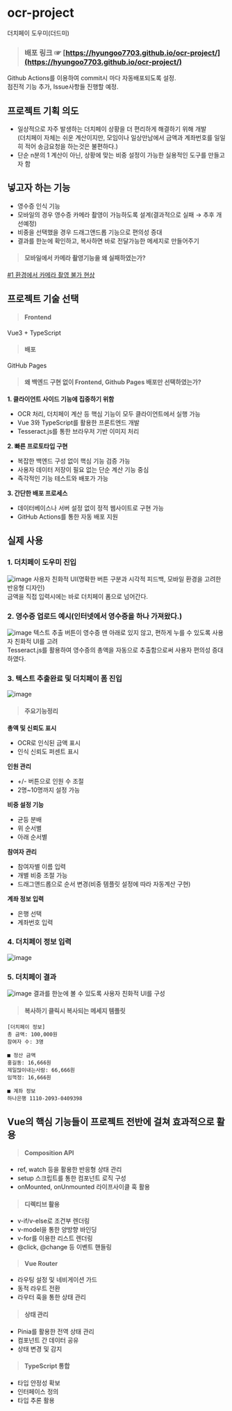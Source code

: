# ocr-project
더치페이 도우미(더드미)

> ### 배포 링크 ☞ [https://hyungoo7703.github.io/ocr-project/](https://hyungoo7703.github.io/ocr-project/)
Github Actions를 이용하여 commit시 마다 자동배포되도록 설정. <br>
점진적 기능 추가, Issue사항들 진행할 예정.

## 프로젝트 기획 의도
+ 일상적으로 자주 발생하는 더치페이 상황을 더 편리하게 해결하기 위해 개발 <br>
(더치페이 자체는 쉬운 계산이지만, 모임이나 일상만남에서 금액과 계좌번호를 일일히 적어 송금요청을 하는것은 불편하다.)
+ 단순 n분의 1 계산이 아닌, 상황에 맞는 비중 설정이 가능한 실용적인 도구를 만들고자 함

## 넣고자 하는 기능
+ 영수증 인식 기능
+ 모바일의 경우 영수증 카메라 촬영이 가능하도록 설계(결과적으로 실패 → 추후 개선예정)
+ 비중을 선택했을 경우 드래그앤드롭 기능으로 편의성 증대
+ 결과를 한눈에 확인하고, 복사하면 바로 전달가능한 메세지로 만들어주기

> #### 모바일에서 카메라 촬영기능을 왜 실패하였는가?
[#1 환경에서 카메라 촬영 불가 현상](https://github.com/hyungoo7703/ocr-project/issues/1)

## 프로젝트 기술 선택

> #### Frontend
Vue3 + TypeScript

> #### 배포
GitHub Pages

> #### 왜 백엔드 구현 없이 Frontend, Github Pages 배포만 선택하였는가?
**1. 클라이언트 사이드 기능에 집중하기 위함**
+ OCR 처리, 더치페이 계산 등 핵심 기능이 모두 클라이언트에서 실행 가능
+ Vue 3와 TypeScript를 활용한 프론트엔드 개발
+ Tesseract.js를 통한 브라우저 기반 이미지 처리 <br>

**2. 빠른 프로토타입 구현**
+ 복잡한 백엔드 구성 없이 핵심 기능 검증 가능
+ 사용자 데이터 저장이 필요 없는 단순 계산 기능 중심
+ 즉각적인 기능 테스트와 배포가 가능 <br>

**3. 간단한 배포 프로세스**
+ 데이터베이스나 서버 설정 없이 정적 웹사이트로 구현 가능
+ GitHub Actions를 통한 자동 배포 지원

## 실제 사용

### 1. 더치페이 도우미 진입
![image](https://github.com/user-attachments/assets/7196c988-d0f9-482c-b179-d26e2953d15d)
사용자 친화적 UI(명확한 버튼 구분과 시각적 피드백, 모바일 환경을 고려한 반응형 디자인) <br>
금액을 직접 입력시에는 바로 더치페이 폼으로 넘어간다.

### 2. 영수증 업로드 예시(인터넷에서 영수증을 하나 가져왔다.)
![image](https://github.com/user-attachments/assets/50be27e7-74b7-4263-9090-47eef1a4514d)
텍스트 추출 버튼이 영수증 맨 아래로 있지 않고, 편하게 누를 수 있도록 사용자 친화적 UI를 고려 <br>
Tesseract.js를 활용하여 영수증의 총액을 자동으로 추출함으로써 사용자 편의성 증대하였다.

### 3. 텍스트 추출완료 및 더치페이 폼 진입
![image](https://github.com/user-attachments/assets/e01fbaab-468c-4483-a6e8-92fe4b6d6d65)
> #### 주요기능정리

**총액 및 신뢰도 표시**
+ OCR로 인식된 금액 표시
+ 인식 신뢰도 퍼센트 표시 <br>

**인원 관리**
+ +/- 버튼으로 인원 수 조절
+ 2명~10명까지 설정 가능 <br>

**비중 설정 기능**
+ 균등 분배
+ 위 순서별
+ 아래 순서별 <br>

**참여자 관리**
+ 참여자별 이름 입력
+ 개별 비중 조절 가능
+ 드래그앤드롭으로 순서 변경(비중 템플릿 설정에 따라 자동계산 구현) <br>

**계좌 정보 입력**
+ 은행 선택
+ 계좌번호 입력

### 4. 더치페이 정보 입력
![image](https://github.com/user-attachments/assets/c3a59bee-d39d-45f9-8975-1273dcf5e095)

### 5. 더치페이 결과
![image](https://github.com/user-attachments/assets/d6a4d631-0d4f-4fdc-8dca-f48e6a47adf3)
결과를 한눈에 볼 수 있도록 사용자 친화적 UI를 구성

> #### 복사하기 클릭시 복사되는 메세지 템플릿
```
[더치페이 정보]
총 금액: 100,000원
참여자 수: 3명

■ 정산 금액
홍길동: 16,666원
제일많이내는사람: 66,666원
임꺽정: 16,666원

■ 계좌 정보
하나은행 1110-2093-0409398
```


## Vue의 핵심 기능들이 프로젝트 전반에 걸쳐 효과적으로 활용

> #### Composition API
+ ref, watch 등을 활용한 반응형 상태 관리
+ setup 스크립트를 통한 컴포넌트 로직 구성
+ onMounted, onUnmounted 라이프사이클 훅 활용

> #### 디렉티브 활용
+ v-if/v-else로 조건부 렌더링
+ v-model을 통한 양방향 바인딩
+ v-for를 이용한 리스트 렌더링
+ @click, @change 등 이벤트 핸들링

> #### Vue Router
+ 라우팅 설정 및 네비게이션 가드
+ 동적 라우트 전환
+ 라우터 훅을 통한 상태 관리

> #### 상태 관리
+ Pinia를 활용한 전역 상태 관리
+ 컴포넌트 간 데이터 공유
+ 상태 변경 및 감지

> #### TypeScript 통합
+ 타입 안정성 확보
+ 인터페이스 정의
+ 타입 추론 활용
